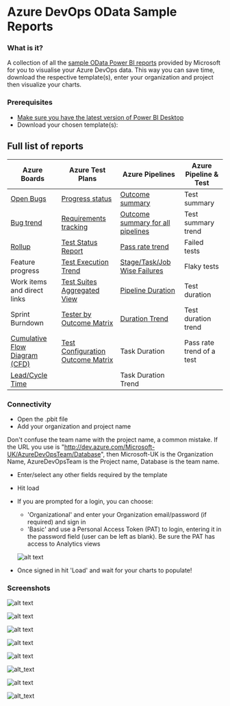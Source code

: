 # Azure DevOps OData Sample Reports
### What is it?
A collection of all the [sample OData Power BI reports](https://docs.microsoft.com/en-us/azure/devops/report/powerbi/sample-odata-overview?view=azure-devops) provided by Microsoft for you to visualise your Azure DevOps data. This way you can save time, download the respective template(s), enter your organization and project then visualize your charts. 

### Prerequisites
* [Make sure you have the latest version of Power BI Desktop](https://aka.ms/pbiSingleInstaller)
* Download your chosen template(s):

## Full list of reports

| Azure Boards  | Azure Test Plans | Azure Pipelines | Azure Pipeline & Test |
| ------------- | ------------- | ------------- | ------------- |
| [Open Bugs](https://github.com/nbrown02/AzureDevOps-OData-SampleReports/raw/main/Azure%20Boards%20-%20OData%20Reports/Open%20Bugs.pbit) | [Progress status](https://github.com/nbrown02/AzureDevOps-OData-SampleReports/raw/main/Azure%20Test%20Plans%20-%20OData%20Reports/Progress%20Status.pbit) | [Outcome summary](https://github.com/nbrown02/AzureDevOps-OData-SampleReports/raw/main/Azure%20Pipelines%20-%20OData%20Reports/Pipeline%20Outcome%20Summary.pbit) | Test summary |
| [Bug trend](https://github.com/nbrown02/AzureDevOps-OData-SampleReports/raw/main/Azure%20Boards%20-%20OData%20Reports/Bug%20Trend.pbit) | [Requirements tracking](https://github.com/nbrown02/AzureDevOps-OData-SampleReports/raw/main/Azure%20Test%20Plans%20-%20OData%20Reports/Requirements%20Tracking%20(Traceability).pbit)  | [Outcome summary for all pipelines](https://github.com/nbrown02/AzureDevOps-OData-SampleReports/raw/main/Azure%20Pipelines%20-%20OData%20Reports/Pipeline%20Outcome%20Summary%20-%20All%20Pipelines.pbit) | Test summary trend |
| [Rollup](https://github.com/nbrown02/AzureDevOps-OData-SampleReports/raw/main/Azure%20Boards%20-%20OData%20Reports/Rollup.pbit)  | [Test Status Report](https://github.com/nbrown02/AzureDevOps-OData-SampleReports/raw/main/Azure%20Test%20Plans%20-%20OData%20Reports/Test%20Status%20Report.pbit) | [Pass rate trend](https://github.com/nbrown02/AzureDevOps-OData-SampleReports/raw/main/Azure%20Pipelines%20-%20OData%20Reports/Pass%20Rate%20-%20All%20Pipelines.pbit) | Failed tests |
| Feature progress  | [Test Execution Trend](https://github.com/nbrown02/AzureDevOps-OData-SampleReports/raw/main/Azure%20Test%20Plans%20-%20OData%20Reports/Test%20Execution%20Trend.pbit)  | [Stage/Task/Job Wise Failures](https://github.com/nbrown02/AzureDevOps-OData-SampleReports/raw/main/Azure%20Pipelines%20-%20OData%20Reports/Pipeline%20Stage%20-%20Task%20-%20Job%20Wise%20Failures.pbit) | Flaky tests |
| Work items and direct links  | [Test Suites Aggregated View](https://github.com/nbrown02/AzureDevOps-OData-SampleReports/raw/main/Azure%20Test%20Plans%20-%20OData%20Reports/Suite%20Level%20Aggregation.pbit)  | [Pipeline Duration](https://github.com/nbrown02/AzureDevOps-OData-SampleReports/raw/main/Azure%20Pipelines%20-%20OData%20Reports/Pipeline%20Duration.pbit) | Test duration |
| Sprint Burndown  | [Tester by Outcome Matrix](https://github.com/nbrown02/AzureDevOps-OData-SampleReports/raw/main/Azure%20Test%20Plans%20-%20OData%20Reports/Tester%20by%20Outcome.pbit)  | [Duration Trend](https://github.com/nbrown02/AzureDevOps-OData-SampleReports/raw/main/Azure%20Pipelines%20-%20OData%20Reports/Duration%20Trend.pbit) | Test duration trend |
| [Cumulative Flow Diagram (CFD)](https://github.com/nbrown02/AzureDevOps-OData-SampleReports/raw/main/Azure%20Boards%20-%20OData%20Reports/Cumulative%20Flow%20Diagram.pbit)  |  [Test Configuration Outcome Matrix](https://github.com/nbrown02/AzureDevOps-OData-SampleReports/raw/main/Azure%20Test%20Plans%20-%20OData%20Reports/Test%20Configuration%20by%20Outcome.pbit) | Task Duration  | Pass rate trend of a test |
| [Lead/Cycle Time](https://github.com/nbrown02/AzureDevOps-OData-SampleReports/raw/main/Azure%20Boards%20-%20OData%20Reports/Lead%20-%20Cycle%20Time.pbit)  |   | Task Duration Trend |  |

### Connectivity
* Open the .pbit file
* Add your organization and project name

Don't confuse the team name with the project name, a common mistake. If the URL you use is "http://dev.azure.com/Microsoft-UK/AzureDevOpsTeam/Database", then Microsoft-UK is the Organization Name, AzureDevOpsTeam is the Project name, Database is the team name.

* Enter/select any other fields required by the template
* Hit load 
* If you are prompted for a login, you can choose:
  - 'Organizational' and enter your Organization email/password (if required) and sign in
  - 'Basic' and use a Personal Access Token (PAT) to login, entering it in the password field (user can be left as blank). Be sure the PAT has access to Analytics views

  ![alt text](https://docs.microsoft.com/en-us/azure/devops/report/powerbi/media/authentication-7.png?view=azure-devops)

* Once signed in hit 'Load' and wait for your charts to populate!

### Screenshots
![alt text](https://raw.githubusercontent.com/nbrown02/AzureDevOps-OData-SampleReports/main/Screenshots/Pipeline%20Pass%20Rate.png)

![alt text](https://raw.githubusercontent.com/nbrown02/AzureDevOps-OData-SampleReports/main/Screenshots/Pipeline%20Outcome%20Summary%20-%20All%20Pipelines.png)

![alt text](https://raw.githubusercontent.com/nbrown02/AzureDevOps-OData-SampleReports/main/Screenshots/Pipeline%20Duration.png)

![alt text](https://raw.githubusercontent.com/nbrown02/AzureDevOps-OData-SampleReports/main/Screenshots/Bug%20Trend%20Report.png)

![alt text](https://raw.githubusercontent.com/nbrown02/AzureDevOps-OData-SampleReports/main/Screenshots/Pipeline%20Job%20Wise%20Failures.png)

![alt_text](https://raw.githubusercontent.com/nbrown02/AzureDevOps-OData-SampleReports//main/Screenshots/Duration%20Trend.png)

![alt text](https://raw.githubusercontent.com/nbrown02/AzureDevOps-OData-SampleReports/main/Screenshots/Test%20Execution%20Trend%.png)

![alt_text](https://raw.githubusercontent.com/nbrown02/AzureDevOps-OData-SampleReports//main/Screenshots/Progress%20Status.png)
